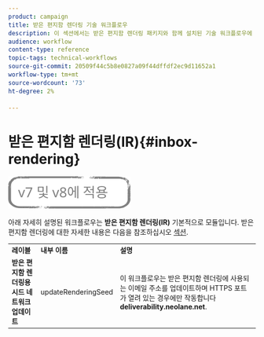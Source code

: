 ```yaml
---
product: campaign
title: 받은 편지함 렌더링 기술 워크플로우
description: 이 섹션에서는 받은 편지함 렌더링 패키지와 함께 설치된 기술 워크플로우에 대해 설명합니다
audience: workflow
content-type: reference
topic-tags: technical-workflows
source-git-commit: 20509f44c5b8e0827a09f44dffdf2ec9d11652a1
workflow-type: tm+mt
source-wordcount: '73'
ht-degree: 2%

---
```



# 받은 편지함 렌더링(IR){#inbox-rendering}

![](../../assets/common.svg)

아래 자세히 설명된 워크플로우는 **받은 편지함 렌더링(IR)** 기본적으로 모듈입니다. 받은 편지함 렌더링에 대한 자세한 내용은 다음을 참조하십시오 [섹션](../../delivery/using/inbox-rendering.md).

<table> 
 <tbody> 
  <tr> 
   <td> <strong>레이블</strong><br /> </td> 
   <td> <strong>내부 이름</strong><br /> </td> 
   <td> <strong>설명</strong><br /> </td> 
  </tr> 
  <tr> 
   <td> <strong>받은 편지함 렌더링용 시드 네트워크 업데이트</strong><br /> </td> 
   <td> <span class="uicontrol">updateRenderingSeed</span> <br /> </td> 
   <td> 이 워크플로우는 받은 편지함 렌더링에 사용되는 이메일 주소를 업데이트하며 HTTPS 포트가 열려 있는 경우에만 작동합니다 <strong>deliverability.neolane.net</strong>.<br /> </td> 
  </tr> 
 </tbody> 
</table>

